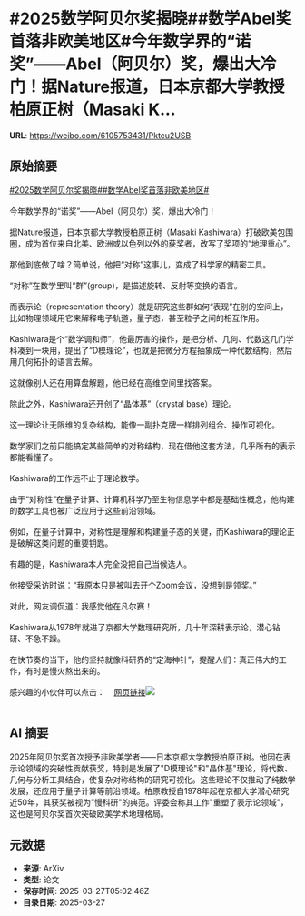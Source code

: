 # #2025数学阿贝尔奖揭晓##数学Abel奖首落非欧美地区#今年数学界的“诺奖”——Abel（阿贝尔）奖，爆出大冷门！据Nature报道，日本京都大学教授柏原正树（Masaki K...

**URL**: https://weibo.com/6105753431/Pktcu2USB

## 原始摘要

<a href="https://m.weibo.cn/search?containerid=231522type%3D1%26t%3D10%26q%3D%232025%E6%95%B0%E5%AD%A6%E9%98%BF%E8%B4%9D%E5%B0%94%E5%A5%96%E6%8F%AD%E6%99%93%23&amp;extparam=%232025%E6%95%B0%E5%AD%A6%E9%98%BF%E8%B4%9D%E5%B0%94%E5%A5%96%E6%8F%AD%E6%99%93%23" data-hide=""><span class="surl-text">#2025数学阿贝尔奖揭晓#</span></a><a href="https://m.weibo.cn/search?containerid=231522type%3D1%26t%3D10%26q%3D%23%E6%95%B0%E5%AD%A6Abel%E5%A5%96%E9%A6%96%E8%90%BD%E9%9D%9E%E6%AC%A7%E7%BE%8E%E5%9C%B0%E5%8C%BA%23&amp;extparam=%23%E6%95%B0%E5%AD%A6Abel%E5%A5%96%E9%A6%96%E8%90%BD%E9%9D%9E%E6%AC%A7%E7%BE%8E%E5%9C%B0%E5%8C%BA%23" data-hide=""><span class="surl-text">#数学Abel奖首落非欧美地区#</span></a><br><br>今年数学界的“诺奖”——Abel（阿贝尔）奖，爆出大冷门！<br><br>据Nature报道，日本京都大学教授柏原正树（Masaki Kashiwara）打破欧美包围圈，成为首位来自北美、欧洲或以色列以外的获奖者，改写了奖项的“地理重心”。<br><br>那他到底做了啥？简单说，他把“对称”这事儿，变成了科学家的精密工具。<br><br>“对称”在数学里叫“群”(group)，是描述旋转、反射等变换的语言。<br><br>而表示论（representation theory）就是研究这些群如何“表现”在别的空间上，比如物理领域用它来解释电子轨道，量子态，甚至粒子之间的相互作用。<br><br>Kashiwara是个“数学调和师”，他最厉害的操作，是把分析、几何、代数这几门学科凑到一块用，提出了“D模理论”，也就是把微分方程抽象成一种代数结构，然后用几何拓扑的语言去解。<br><br>这就像别人还在用算盘解题，他已经在高维空间里找答案。<br><br>除此之外，Kashiwara还开创了“晶体基”（crystal base）理论。<br><br>这一理论让无限维的复杂结构，能像一副扑克牌一样排列组合、操作可视化。<br><br>数学家们之前只能搞定某些简单的对称结构，现在借他这套方法，几乎所有的表示都能看懂了。<br><br>Kashiwara的工作远不止于理论数学。<br><br>由于“对称性”在量子计算、计算机科学乃至生物信息学中都是基础性概念，他构建的数学工具也被广泛应用于这些前沿领域。<br><br>例如，在量子计算中，对称性是理解和构建量子态的关键，而Kashiwara的理论正是破解这类问题的重要钥匙。<br><br>有趣的是，Kashiwara本人完全没把自己当候选人。<br><br>他接受采访时说：“我原本只是被叫去开个Zoom会议，没想到是领奖。”<br><br>对此，网友调侃道：我感觉他在凡尔赛！<br><br>Kashiwara从1978年就进了京都大学数理研究所，几十年深耕表示论，潜心钻研、不急不躁。<br><br>在快节奏的当下，他的坚持就像科研界的“定海神针”，提醒人们：真正伟大的工作，有时是慢火熬出来的。<br><br>感兴趣的小伙伴可以点击：<a href="https://weibo.cn/sinaurl?u=https%3A%2F%2Fwww.nature.com%2Farticles%2Fd41586-025-00949-9" data-hide=""><span class="url-icon"><img style="width: 1rem;height: 1rem" src="https://h5.sinaimg.cn/upload/2015/09/25/3/timeline_card_small_web_default.png" referrerpolicy="no-referrer"></span><span class="surl-text">网页链接</span></a><img style="" src="https://tvax3.sinaimg.cn/large/006Fd7o3gy1hzvf9a2unxj30lb0dn10t.jpg" referrerpolicy="no-referrer"><br><br>

## AI 摘要

2025年阿贝尔奖首次授予非欧美学者——日本京都大学教授柏原正树。他因在表示论领域的突破性贡献获奖，特别是发展了"D模理论"和"晶体基"理论，将代数、几何与分析工具结合，使复杂对称结构的研究可视化。这些理论不仅推动了纯数学发展，还应用于量子计算等前沿领域。柏原教授自1978年起在京都大学潜心研究近50年，其获奖被视为"慢科研"的典范。评委会称其工作"重塑了表示论领域"，这也是阿贝尔奖首次突破欧美学术地理格局。

## 元数据

- **来源**: ArXiv
- **类型**: 论文
- **保存时间**: 2025-03-27T05:02:46Z
- **目录日期**: 2025-03-27
